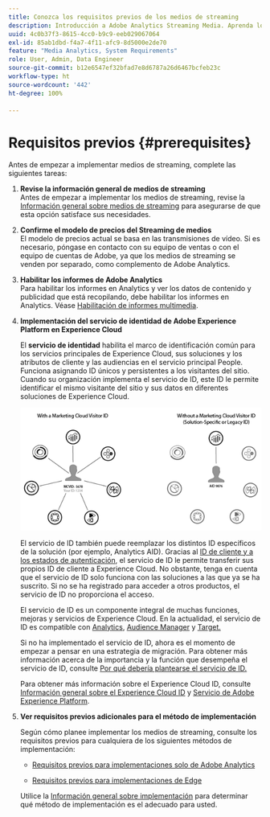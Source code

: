 ```yaml
---
title: Conozca los requisitos previos de los medios de streaming
description: Introducción a Adobe Analytics Streaming Media. Aprenda lo que necesita para implementar Adobe Analytics for Streaming Media.
uuid: 4c0b37f3-8615-4cc0-b9c9-eeb029067064
exl-id: 85ab1dbd-f4a7-4f11-afc9-8d5000e2de70
feature: "Media Analytics, System Requirements"
role: User, Admin, Data Engineer
source-git-commit: b12e6547ef32bfad7e8d6787a26d6467bcfeb23c
workflow-type: ht
source-wordcount: '442'
ht-degree: 100%

---
```


# Requisitos previos  {#prerequisites}

Antes de empezar a implementar medios de streaming, complete las siguientes tareas:

1. **Revise la información general de medios de streaming**<br>
Antes de empezar a implementar los medios de streaming, revise la [Información general sobre medios de streaming](/help/media-overview.md) para asegurarse de que esta opción satisface sus necesidades.

1. **Confirme el modelo de precios del Streaming de medios**<br>
El modelo de precios actual se basa en las transmisiones de vídeo. Si es necesario, póngase en contacto con su equipo de ventas o con el equipo de cuentas de Adobe, ya que los medios de streaming se venden por separado, como complemento de Adobe Analytics.<!--update when media SKUs are added to other AEP apps -->

1. **Habilitar los informes de Adobe Analytics**<br>
Para habilitar los informes en Analytics y ver los datos de contenido y publicidad que está recopilando, debe habilitar los informes en Analytics. Véase [Habilitación de informes multimedia](/help/reporting/media-reports-enable.md).

1. **Implementación del servicio de identidad de Adobe Experience Platform en Experience Cloud**

   El **servicio de identidad** habilita el marco de identificación común para los servicios principales de Experience Cloud, sus soluciones y los atributos de cliente y las audiencias en el servicio principal People. Funciona asignando ID únicos y persistentes a los visitantes del sitio. Cuando su organización implementa el servicio de ID, este ID le permite identificar el mismo visitante del sitio y sus datos en diferentes soluciones de Experience Cloud.

   ![Gráfico del servicio de ID](assets/mc_id_service_graphic.png)

   El servicio de ID también puede reemplazar los distintos ID específicos de la solución (por ejemplo, Analytics AID). Gracias al [ID de cliente y a los estados de autenticación](https://experienceleague.adobe.com/docs/id-service/using/reference/authenticated-state.html?lang=es), el servicio de ID le permite transferir sus propios ID de cliente a Experience Cloud. No obstante, tenga en cuenta que el servicio de ID solo funciona con las soluciones a las que ya se ha suscrito. Si no se ha registrado para acceder a otros productos, el servicio de ID no proporciona el acceso.

   El servicio de ID es un componente integral de muchas funciones, mejoras y servicios de Experience Cloud. En la actualidad, el servicio de ID es compatible con [Analytics](https://www.adobe.com/es/marketing-cloud/web-analytics.html), [Audience Manager](https://www.adobe.com/es/marketing-cloud/data-management-platform.html) y [Target.](https://www.adobe.com/es/marketing-cloud/testing-targeting.html)

   Si no ha implementado el servicio de ID, ahora es el momento de empezar a pensar en una estrategia de migración. Para obtener más información acerca de la importancia y la función que desempeña el servicio de ID, consulte [Por qué debería plantearse el servicio de ID.](https://theblog.adobe.com/why-new-adobe-marketing-cloud-id-service-should-be-on-your-radar/)

   Para obtener más información sobre el Experience Cloud ID, consulte [Información general sobre el Experience Cloud ID](https://experienceleague.adobe.com/docs/id-service/using/intro/overview.html?lang=es) y [Servicio de Adobe Experience Platform](https://experienceleague.adobe.com/docs/id-service/using/home.html?lang=es).

1. **Ver requisitos previos adicionales para el método de implementación**

   Según cómo planee implementar los medios de streaming, consulte los requisitos previos para cualquiera de los siguientes métodos de implementación:

   * [Requisitos previos para implementaciones solo de Adobe Analytics](/help/implementation/media-sdk/setup/prerequisites-analytics.md)

   * [Requisitos previos para implementaciones de Edge](/help/implementation/edge/prerequisites-edge.md)

   Utilice la [Información general sobre implementación](/help/implementation/overview.md) para determinar qué método de implementación es el adecuado para usted.
